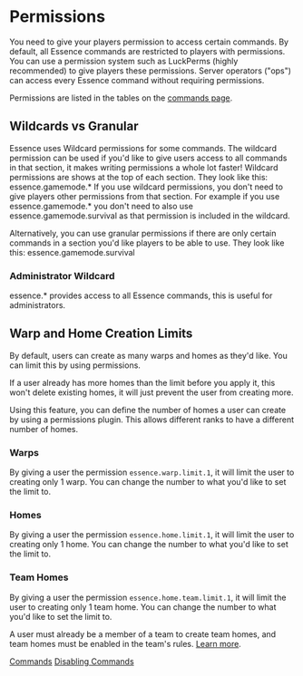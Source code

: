 # Permissions

You need to give your players permission to access certain commands. By default, all Essence commands are restricted to players with permissions. You can use a permission system such as LuckPerms (highly recommended) to give players these permissions. Server operators ("ops") can access every Essence command without requiring permissions.

Permissions are listed in the tables on the [commands page](ES-Commands.md).

## Wildcards vs Granular
Essence uses Wildcard permissions for some commands. The wildcard permission can be used if you'd like to give users access to all commands in that section, it makes writing permissions a whole lot faster! Wildcard permissions are shows at the top of each section. They look like this:
essence.gamemode.*
If you use wildcard permissions, you don't need to give players other permissions from that section. For example if you use essence.gamemode.* you don't need to also use essence.gamemode.survival as that permission is included in the wildcard.

Alternatively, you can use granular permissions if there are only certain commands in a section you'd like players to be able to use. They look like this:
essence.gamemode.survival

### Administrator Wildcard

essence.* provides access to all Essence commands, this is useful for administrators.

## Warp and Home Creation Limits
By default, users can create as many warps and homes as they'd like. You can limit this by using permissions.

<warning>
If a user already has more homes than the limit before you apply it, this won't delete existing homes, it will just prevent the user from creating more.
</warning>


Using this feature, you can define the number of homes a user can create by using a permissions plugin. This allows different ranks to have a different number of homes.

### Warps
By giving a user the permission `essence.warp.limit.1`, it will limit the user to creating only 1 warp. You can change the number to what you'd like to set the limit to.

### Homes
By giving a user the permission `essence.home.limit.1`, it will limit the user to creating only 1 home. You can change the number to what you'd like to set the limit to.

### Team Homes
By giving a user the permission `essence.home.team.limit.1`, it will limit the user to creating only 1 team home. You can change the number to what you'd like to set the limit to.

A user must already be a member of a team to create team homes, and team homes must be enabled in the team's rules. [Learn more](ES-Teams.md).

<seealso>
    <category ref="es-commands">
        <a href="ES-Commands.md">Commands</a>
        <a href="ES-Disabling-Commands.md">Disabling Commands</a>
    </category>
</seealso>